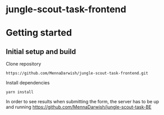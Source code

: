 # jungle-scout-task-frontend

# Getting started

## Initial setup and build

Clone repository
```
https://github.com/MennaDarwish/jungle-scout-task-frontend.git
```

Install dependencies

```
yarn install
```

In order to see results when submitting the form, the server has to be up and running https://github.com/MennaDarwish/jungle-scout-task-BE
